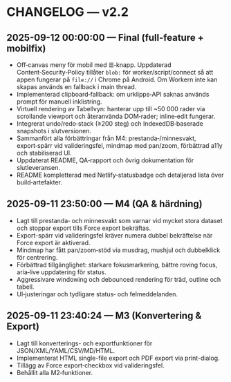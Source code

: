 # CHANGELOG — v2.2

## 2025-09-12 00:00:00 — Final (full-feature + mobilfix)
- Off‑canvas meny för mobil med ☰‑knapp. Uppdaterad Content‑Security‑Policy tillåter `blob:` för worker/script/connect så att appen fungerar på `file://` i Chrome på Android. Om Workern inte kan skapas används en fallback i main thread.
- Implementerad clipboard‑fallback: om urklipps‑API saknas används prompt för manuell inklistring.
- Virtuell rendering av Tabellvyn: hanterar upp till ~50 000 rader via scrollande viewport och återanvända DOM‑rader; inline‑edit fungerar.
- Integrerat undo/redo‑stack (≥200 steg) och IndexedDB‑baserade snapshots i slutversionen.
- Sammanfört alla förbättringar från M4: prestanda‑/minnesvakt, export‑spärr vid valideringsfel, mindmap med pan/zoom, förbättrad a11y och stabiliserad UI.
- Uppdaterat README, QA‑rapport och övrig dokumentation för slutleveransen.
- README kompletterad med Netlify‑statusbadge och detaljerad lista över build‑artefakter.

## 2025-09-11 23:50:00 — M4 (QA & härdning)
- Lagt till prestanda‑ och minnesvakt som varnar vid mycket stora dataset och stoppar export tills Force export bekräftas.
- Export-spärr vid valideringsfel kräver numera dubbel bekräftelse när Force export är aktiverad.
- Mindmap har fått pan/zoom‑stöd via musdrag, mushjul och dubbelklick för centrering.
- Förbättrad tillgänglighet: starkare fokusmarkering, bättre roving focus, aria‑live uppdatering för status.
- Aggressivare windowing och debounced rendering för träd, outline och tabell.
- UI‑justeringar och tydligare status‑ och felmeddelanden.

## 2025-09-11 23:40:24 — M3 (Konvertering & Export)
- Lagt till konverterings- och exportfunktioner för JSON/XML/YAML/CSV/MD/HTML.
- Implementerat HTML single-file export och PDF export via print-dialog.
- Tillägg av Force export‑checkbox vid valideringsfel.
- Behållit alla M2‑funktioner.
